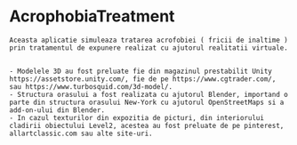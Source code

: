 # AcrophobiaTreatment

	Aceasta aplicatie simuleaza tratarea acrofobiei ( fricii de inaltime ) prin tratamentul de expunere realizat cu ajutorul realitatii virtuale.

	
	- Modelele 3D au fost preluate fie din magazinul prestabilit Unity https://assetstore.unity.com/, fie de pe https://www.cgtrader.com/, sau https://www.turbosquid.com/3d-model/.
	- Structura orasului a fost realizata cu ajutorul Blender, importand o parte din structura orasului New-York cu ajutorul OpenStreetMaps si a add-on-ului din Blender.
	- In cazul texturilor din expozitia de picturi, din interiorului cladirii obiectului Level2, acestea au fost preluate de pe pinterest, allartclassic.com sau alte site-uri.
